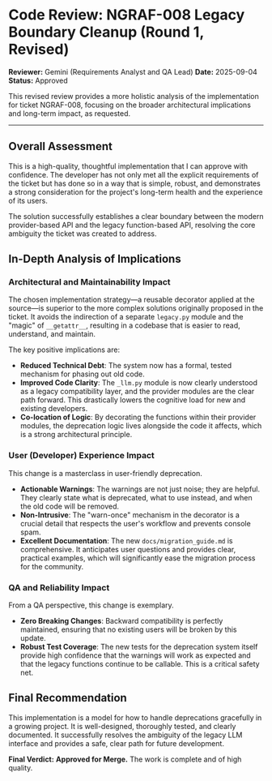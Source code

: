# Code Review: NGRAF-008 Legacy Boundary Cleanup (Round 1, Revised)

**Reviewer:** Gemini (Requirements Analyst and QA Lead)
**Date:** 2025-09-04
**Status:** Approved

This revised review provides a more holistic analysis of the implementation for ticket NGRAF-008, focusing on the broader architectural implications and long-term impact, as requested.

---

## Overall Assessment

This is a high-quality, thoughtful implementation that I can approve with confidence. The developer has not only met all the explicit requirements of the ticket but has done so in a way that is simple, robust, and demonstrates a strong consideration for the project's long-term health and the experience of its users.

The solution successfully establishes a clear boundary between the modern provider-based API and the legacy function-based API, resolving the core ambiguity the ticket was created to address.

## In-Depth Analysis of Implications

### Architectural and Maintainability Impact
The chosen implementation strategy—a reusable decorator applied at the source—is superior to the more complex solutions originally proposed in the ticket. It avoids the indirection of a separate `legacy.py` module and the "magic" of `__getattr__`, resulting in a codebase that is easier to read, understand, and maintain.

The key positive implications are:
- **Reduced Technical Debt**: The system now has a formal, tested mechanism for phasing out old code.
- **Improved Code Clarity**: The `_llm.py` module is now clearly understood as a legacy compatibility layer, and the provider modules are the clear path forward. This drastically lowers the cognitive load for new and existing developers.
- **Co-location of Logic**: By decorating the functions within their provider modules, the deprecation logic lives alongside the code it affects, which is a strong architectural principle.

### User (Developer) Experience Impact
This change is a masterclass in user-friendly deprecation.
- **Actionable Warnings**: The warnings are not just noise; they are helpful. They clearly state what is deprecated, what to use instead, and when the old code will be removed.
- **Non-Intrusive**: The "warn-once" mechanism in the decorator is a crucial detail that respects the user's workflow and prevents console spam.
- **Excellent Documentation**: The new `docs/migration_guide.md` is comprehensive. It anticipates user questions and provides clear, practical examples, which will significantly ease the migration process for the community.

### QA and Reliability Impact
From a QA perspective, this change is exemplary.
- **Zero Breaking Changes**: Backward compatibility is perfectly maintained, ensuring that no existing users will be broken by this update.
- **Robust Test Coverage**: The new tests for the deprecation system itself provide high confidence that the warnings will work as expected and that the legacy functions continue to be callable. This is a critical safety net.

## Final Recommendation

This implementation is a model for how to handle deprecations gracefully in a growing project. It is well-designed, thoroughly tested, and clearly documented. It successfully resolves the ambiguity of the legacy LLM interface and provides a safe, clear path for future development.

**Final Verdict:** **Approved for Merge.** The work is complete and of high quality.